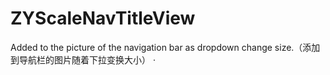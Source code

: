 # ZYScaleNavTitleView
Added to the picture of the navigation bar as dropdown change size.（添加到导航栏的图片随着下拉变换大小）
·
